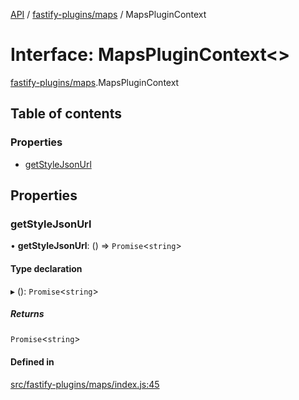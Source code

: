 [API](../README.md) / [fastify-plugins/maps](../modules/fastify_plugins_maps.md) / MapsPluginContext

# Interface: MapsPluginContext\<\>

[fastify-plugins/maps](../modules/fastify_plugins_maps.md).MapsPluginContext

## Table of contents

### Properties

- [getStyleJsonUrl](fastify_plugins_maps.MapsPluginContext.md#getstylejsonurl)

## Properties

### getStyleJsonUrl

• **getStyleJsonUrl**: () => `Promise`\<`string`\>

#### Type declaration

▸ (): `Promise`\<`string`\>

##### Returns

`Promise`\<`string`\>

#### Defined in

[src/fastify-plugins/maps/index.js:45](https://github.com/digidem/mapeo-core-next/blob/53dc843a45bb963f7a880f5f7973107d5b1fb99c/src/fastify-plugins/maps/index.js#L45)
